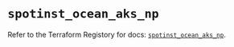 # `spotinst_ocean_aks_np`

Refer to the Terraform Registory for docs: [`spotinst_ocean_aks_np`](https://registry.terraform.io/providers/spotinst/spotinst/1.133.0/docs/resources/ocean_aks_np).
